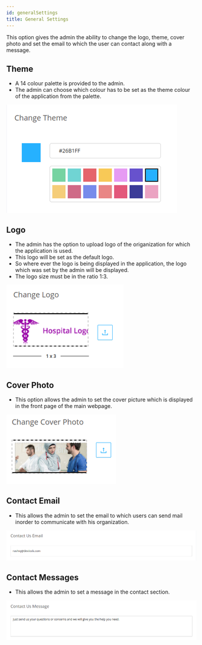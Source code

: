 ```yaml
---
id: generalSettings
title: General Settings
---
```


This option gives the admin the ability to change the logo, theme, cover photo and set the email
to which the user can contact along with a message.

## Theme

- A 14 colour palette is provided to the admin.
- The admin can choose which colour has to be set as the theme colour of the application from the palette.

![Changing Theme](assets/general-settings/colour_palette.png)

## Logo

- The admin has the option to upload logo of the origanization for which the application is used.
- This logo will be set as the default logo. 
- So where ever the logo is being displayed in the application, the logo which was set by the admin   will be displayed. 
- The logo size must be in the ratio 1:3.

![Changing Logo](assets/general-settings/logo.png)

## Cover Photo

- This option allows the admin to set the cover picture which is displayed in the front page of the main webpage.


![Changing Cover Photo](assets/general-settings/cover.png)

## Contact Email

- This allows the admin to set the email to which users can send mail inorder to communicate with his organization.


![Setting contact mail](assets/general-settings/contact_email.png)

## Contact Messages

- This allows the admin to set a message in the contact section.

![Setting contact message](assets/general-settings/contact_message.png)

<!-- This is a link to [another document.](doc3.md) This is a link to an [external page.](http://www.example.com/) -->
